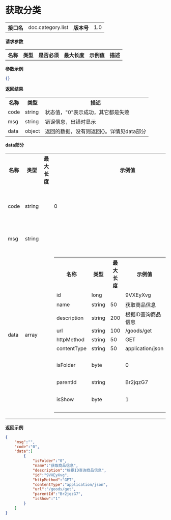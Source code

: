 
# 获取分类


<table>
    <tr>
        <th>接口名</th>
        <td>doc.category.list</td>
        <th>版本号</th>
        <td>1.0</td>
    </tr>
</table>

**请求参数**

<table>
    <tr>
        <th>名称</th>
        <th>类型</th>
        <th>是否必须</th>
        <th>最大长度</th>
        <th>示例值</th>
        <th>描述</th>
    </tr>
    </table>

**参数示例**

```json
{}
```

**返回结果**

<table>
    <tr>
        <th>名称</th>
        <th>类型</th>
        <th>描述</th>
    </tr>
    <tr>
        <td>code</td>
        <td>string</td>
        <td>状态值，"0"表示成功，其它都是失败</td>
    </tr>
    <tr>
        <td>msg</td>
        <td>string</td>
        <td>错误信息，出错时显示</td>
    </tr>
        <tr>
        <td>data</td>
        <td>object</td>
        <td>返回的数据，没有则返回{}。详情见data部分</td>
    </tr>
    </table>

**data部分**

<table>
    <tr>
        <th>名称</th>
        <th>类型</th>
        <th>最大长度</th>
        <th>示例值</th>
        <th>描述</th>
    </tr>
        <tr><td>code</td><td>string</td><td></td><td>0</td><td>状态值，"0"表示成功，其它都是失败<br/></td></tr>
        <tr><td>msg</td><td>string</td><td></td><td></td><td>错误信息，出错时显示<br/></td></tr>
        <tr><td>data</td><td>array</td><td></td><td><table><tr><th>名称</th><th>类型</th><th>最大长度</th><th>示例值</th><th>描述</th></tr><tr><td>id</td><td>long</td><td></td><td>9VXEyXvg</td><td>文档id<br/></td></tr><tr><td>name</td><td>string</td><td>50</td><td>获取商品信息</td><td>文档名称<br/></td></tr><tr><td>description</td><td>string</td><td>200</td><td>根据ID查询商品信息</td><td>文档概述<br/></td></tr><tr><td>url</td><td>string</td><td>100</td><td>/goods/get</td><td>url<br/></td></tr><tr><td>httpMethod</td><td>string</td><td>50</td><td>GET</td><td>http方法<br/></td></tr><tr><td>contentType</td><td>string</td><td>50</td><td>application/json</td><td>contentType<br/></td></tr><tr><td>isFolder</td><td>byte</td><td></td><td>0</td><td>是否是分类，0：不是，1：是<br/></td></tr><tr><td>parentId</td><td>string</td><td></td><td>Br2jqzG7</td><td>父节点<br/></td></tr><tr><td>isShow</td><td>byte</td><td></td><td>1</td><td>是否显示，1：显示，0：不显示<br/></td></tr></table></td><td>分类数组<br/></td></tr>
    </table>


**返回示例**

```json
{
	"msg":"",
	"code":"0",
	"data":[
		{
			"isFolder":"0",
			"name":"获取商品信息",
			"description":"根据ID查询商品信息",
			"id":"9VXEyXvg",
			"httpMethod":"GET",
			"contentType":"application/json",
			"url":"/goods/get",
			"parentId":"Br2jqzG7",
			"isShow":"1"
		}
	]
}
```


